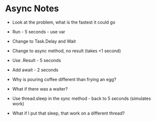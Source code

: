 # Async Notes

* Look at the problem, what is the fastest it could go

* Run - 5 seconds - use var
* Change to Task.Delay and Wait
* Change to async method, no result (takes <1 second)
* Use .Result - 5 seconds
* Add await - 2 seconds

* Why is pouring coffee different than frying an egg?

* What if there was a waiter? 

* Use thread.sleep in the sync method - back to 5 seconds (simulates work)
* What if I put that sleep, that work on a different thread?

